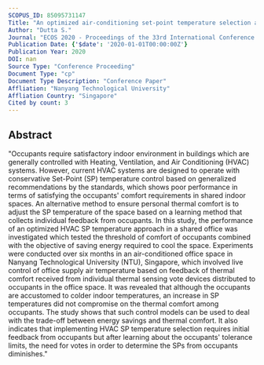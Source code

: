 ```yaml
---
SCOPUS_ID: 85095731147
Title: "An optimized air-conditioning set-point temperature selection approach in a shared office based on thermal comfort and energy efficiency"
Author: "Dutta S."
Journal: "ECOS 2020 - Proceedings of the 33rd International Conference on Efficiency, Cost, Optimization, Simulation and Environmental Impact of Energy Systems"
Publication Date: {'$date': '2020-01-01T00:00:00Z'}
Publication Year: 2020
DOI: nan
Source Type: "Conference Proceeding"
Document Type: "cp"
Document Type Description: "Conference Paper"
Affliation: "Nanyang Technological University"
Affliation Country: "Singapore"
Cited by count: 3
---
```


## Abstract
"Occupants require satisfactory indoor environment in buildings which are generally controlled with Heating, Ventilation, and Air Conditioning (HVAC) systems. However, current HVAC systems are designed to operate with conservative Set-Point (SP) temperature control based on generalized recommendations by the standards, which shows poor performance in terms of satisfying the occupants' comfort requirements in shared indoor spaces. An alternative method to ensure personal thermal comfort is to adjust the SP temperature of the space based on a learning method that collects individual feedback from occupants. In this study, the performance of an optimized HVAC SP temperature approach in a shared office was investigated which tested the threshold of comfort of occupants combined with the objective of saving energy required to cool the space. Experiments were conducted over six months in an air-conditioned office space in Nanyang Technological University (NTU), Singapore, which involved live control of office supply air temperature based on feedback of thermal comfort received from individual thermal sensing vote devices distributed to occupants in the office space. It was revealed that although the occupants are accustomed to colder indoor temperatures, an increase in SP temperatures did not compromise on the thermal comfort among occupants. The study shows that such control models can be used to deal with the trade-off between energy savings and thermal comfort. It also indicates that implementing HVAC SP temperature selection requires initial feedback from occupants but after learning about the occupants' tolerance limits, the need for votes in order to determine the SPs from occupants diminishes."
